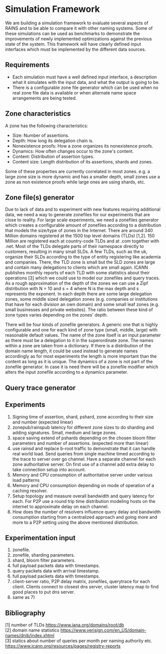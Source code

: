 # Simulation Framework

We are building a simulation framework to evaluate several aspects of RAINS and
to be able to compare it with other naming systems. Some of these simulations
can be used as benchmarks to demonstrate the improvements of newly implemented
optimizations against the previous state of the system. This framework will have
clearly defined input interfaces which must be implemented by the different data
sources.

## Requirements

- Each simulation must have a well defined input interface, a description what
  it simulates with the input data, and what the output is going to be.
- There is a configurable zone file generator which can be used when no real
  zone file data is available or when alternate name space arrangements are
  being tested.

## Zone characteristics

A zone has the following characteristics:

- Size: Number of assertions.
- Depth: How long its delegation chain is.
- Nonexistence proofs: How a zone organizes its nonexistence proofs.
- Dynamics: How often changes occur to the zone's content.
- Content: Distribution of assertion types.
- Content size: Length distribution of its assertions, shards and zones.

Some of these properties are currently correlated in most zones. e.g. a large
zone size is more dynamic and has a smaller depth, small zones use a zone as non
existence proofs while large ones are using shards, etc.

## Zone file(s) generator

Due to lack of data and to experiment with new features requiring additional
data, we need a way to generate zonefiles for our experiments that are close to
reality. For large scale experiments, we need a zonefiles generator which
creates a configurable amount of zonefiles according to a distribution that
models the size/type of zones in the Internet. There are around 340 Million
domains registered at the 1500 top level domains (TLDs) [1,2]. 150 Million are
registered each at country-code TLDs and at .com together with .net. Most of the
TLDs delegate parts of their namespace directly to customers, resulting in many
small SLDs. A few TLDs, such as the uk, organize their SLDs according to the
type of entity registering like academia and companies. There, the TLD zone is
small but the SLD zones are large and contain many delegations to clients which
are small again. ICANN publishes monthly reports of each TLD with some
statistics about their operations [3] which we could use to model our zonefiles
and query traces. As a rough approximation of the depth of the zones we can use
a Zipf distribution with N = 10 and s = 4 where N is the max depth and s
represents the exponent. In each depth there are some large delegation zones,
some middle sized delegation zones (e.g. companies or institutions that have for
each division an own domain) and some small leaf zones (e.g. small businesses
and private websites). The ratio between these kind of zone types varies
depending on the zones' depth.

There will be four kinds of zonefile generators. A generic one that is highly
configurable and one for each kind of zone type (small, middle, large) with
reasonable default values. The name of the zone itself is an input parameter as
there must be a delegation to it in the superordinate zone. The names within a
zone are taken from a dictionary. If there is a distribution of the domain name
length, it could be used instead to generate names accordingly as for most
experiments the length is more important than the content as long as it is
unique. The dynamics of a zone is not part of the zonefile generator. In case it
is need there will be a zonefile modifier which alters the input zonefile
according to a dynamics parameter.

## Query trace generator

## Experiments

1) Signing time of assertion, shard, pshard, zone according to their size and
   number (expected linear)
2) zonepub/rainspub latency for different zone sizes to do sharding and adding
   signatures. Small, medium and large zones.
3) space saving extend of pshards depending on the chosen bloom filter
   parameters and number of assertions. (expected more than linear)
4) use rainsd and replace b-root traffic to demonstrate that it can handle real
   world load. Send queries from single machine timed according to the trace to
   server over go channel. Have a separate channel for each zone authoritative
   server. On first use of a channel add extra delay to take connection setup
   into account.
5) Memory and CPU consumption of authoritative server under various load
   patterns
6) Memory and CPU consumption depending on mode of operation of a caching
   resolver.
7) Setup topology and measure overall bandwidth and query latency for each. For
   P2P use a round trip time distribution modeling hosts on the internet to
   approximate delay on each channel.
8) How does the number of resolvers influence query delay and bandwidth
   consumption starting from a centralized approach and going more and more to
   a P2P setting using the above mentioned distribution.

## Experimentation input

1) zonefile.
2) zonefile, sharding parameters.
3) shard, bloom filter parameters.
4) full payload packets data with timestamps.
5) query packets data with arrival timestamp.
6) full payload packets data with timestamps.
7) client-server ratio, P2P delay matrix, zonefiles, querytrace for each client.
   Clients connect to closest dns server, cluster latency map to find good
   places to put dns server.
8) same as 7)

## Bibliography
[1] number of TLDs https://www.iana.org/domains/root/db  
[2] domain name statistics https://www.verisign.com/en_US/domain-names/dnib/index.xhtml  
[3] statics about number of queries per month per naming authority etc. https://www.icann.org/resources/pages/registry-reports  
